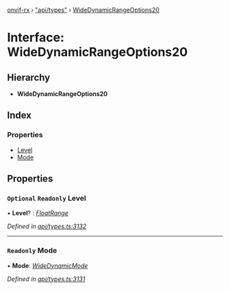 [onvif-rx](../README.md) › ["api/types"](../modules/_api_types_.md) › [WideDynamicRangeOptions20](_api_types_.widedynamicrangeoptions20.md)

# Interface: WideDynamicRangeOptions20

## Hierarchy

* **WideDynamicRangeOptions20**

## Index

### Properties

* [Level](_api_types_.widedynamicrangeoptions20.md#optional-readonly-level)
* [Mode](_api_types_.widedynamicrangeoptions20.md#readonly-mode)

## Properties

### `Optional` `Readonly` Level

• **Level**? : *[FloatRange](_api_types_.floatrange.md)*

*Defined in [api/types.ts:3132](https://github.com/patrickmichalina/onvif-rx/blob/3e9b152/src/api/types.ts#L3132)*

___

### `Readonly` Mode

• **Mode**: *[WideDynamicMode](../enums/_api_types_.widedynamicmode.md)*

*Defined in [api/types.ts:3131](https://github.com/patrickmichalina/onvif-rx/blob/3e9b152/src/api/types.ts#L3131)*
